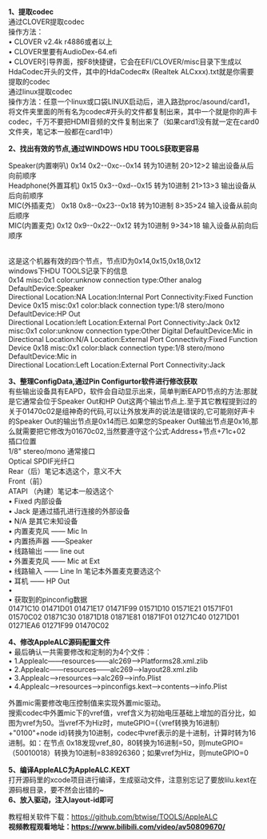 <b>1、提取codec</b></br>
通过CLOVER提取codec</br>
操作方法：</br>
•    CLOVER v2.4k r4886或者以上</br>
•    CLOVER里要有AudioDex-64.efi</br>
•    CLOVER引导界面，按F8快捷键，它会在EFI/CLOVER/misc目录下生成以HdaCodec开头的文件，其中的HdaCodec#x (Realtek ALCxxx).txt就是你需要提取的codec</br>
通过linux提取codec</br>
操作方法：任意一个linux或口袋LINUX启动后，进入路劲proc/asound/card1，将文件夹里面的所有名为codec#开头的文件都复制出来，其中一个就是你的声卡codec，千万不要把HDMI音频的文件复制出来了（如果card1没有就一定在card0文件夹，笔记本一般都在card1中）</br>

<b>2、找出有效的节点,通过WINDOWS HDU TOOLS获取更容易</b></br>

Speaker(内置喇叭)                0x14   0x2--0xc--0x14      转为10进制  20>12>2 输出设备从后向前顺序 </br> 
Headphone(外置耳机)            0x15   0x3--0xd--0x15     转为10进制  21>13>3  输出设备从后向前顺序</br>
MIC(外插麦克）                    0x18   0x8--0x23--0x18   转为10进制   8>35>24  输入设备从前向后顺序</br>
MIC(内置麦克)                      0x12   0x9--0x22--0x12    转为10进制  9>34>18   输入设备从前向后顺序</br></br>

这是这个机器有效的四个节点，节点ID为0x14,0x15,0x18,0x12</br>
windows下HDU TOOLS记录下的信息</br>
0x14  misc:0x1  color:unknow   connection type:Other analog  DefaultDevice:Speaker</br>
Directional Location:NA   Location:Internal Port Connectivity:Fixed Function Device
0x15   misc:0x1  color:black   connection type:1/8 stero/mono  DefaultDevice:HP Out</br>
Directional Location:left   Location:External Port Connectivity:Jack
0x12   misc:0x1  color:unknow  connection type:Other Digital  DefaultDevice:Mic in</br>
Directional Location:N/A  Location:External Port Connectivity:Fixed Function Device
0x18  misc:0x1  color:black  connection type:1/8 stero/mono  DefaultDevice:Mic in</br>
Directional Location:Left  Location:External Port Connectivity:Jack</br>

<b>3、整理ConfigData,通过Pin Configurtor软件进行修改获取</b></br>
有些输出设备具有EAPD，软件会自动显示出来，简单判断EAPD节点的方法:那就是它通常会位于Speaker Out和HP Out这两个输出节点上.至于其它教程提到过的关于01470c02是组神奇的代码,可以让外放发声的说法是错误的,它可能刚好声卡的Speaker Out的输出节点是0x14而已.如果您的Speaker Out输出节点是0x16,那么就需要把它修改为01670c02,当然要遵守这个公式:Address+节点+71c+02</br>
插口位置</br>
1/8" stereo/mono 通常接口</br>
Optical SPDIF光纤口 </br> 
Rear（后）笔记本选这个，意义不大</br>
Front（前）</br>
ATAPI （內建）笔记本一般选这个</br>
•    Fixed 内部设备</br>
•    Jack  是通过插孔进行连接的外部设备</br>
•    N/A   是其它未知设备</br>
•    内置麦克风 —— Mic In</br>
•    内置扬声器 ——Speaker</br>
•    线路输出 —— line out</br>
•    外置麦克风 —— Mic at Ext</br>
•    线路输入 —— Line In 笔记本外置麦克要选这个</br>
•    耳机 —— HP Out</br>
•    
•    获取到的pinconfig数据</br>
01471C10 01471D01 01471E17 01471F99 01571D10 01571E21 01571F01 01570C02 01871C30 01871D18 01871E81 01871F01 01271C40 01271D01 01271EA6 01271F99 01470C02</br>
   
<b>4、修改AppleALC源码配置文件</b></br>
•    最后确认一共需要修改和定制的为4个文件：</br>
•    1.Applealc——resources——alc269—>Platforms28.xml.zlib</br>
•    2.Applealc——resources——alc269—>layout28.xml.zlib</br>
•    3.Applealc—>resources—>alc269—>info.Plist</br>
•    4.Applealc—>resources—>pinconfigs.kext—>contents—>info.Plist</br>
 
外置mic需要修改电压控制值来实现外置mic驱动。</br>
搜索codec中外置mic下的vref值，vref含义为初始电压基础上增加的百分比，如图为vref为50。当vref不为Hiz时，muteGPIO={（vref转换为16进制）+"0100"+node id}转换为10进制，codec中vref表示的是十进制，计算时转为16进制。如：在节点 0x18发现vref_80，80转换为16进制=50，则muteGPIO=（50010018）转换为10进制=838926360；如果vref为Hiz，则muteGPIO=0</br>

<b>5、编译AppleALC为AppleALC.KEXT</b></br>
打开源码里的xcode项目进行编译，生成驱动文件，注意别忘记了要放lilu.kext在源码根目录，要不然会出错的~</br>
<b>6、放入驱动，注入layout-id即可</b></br>

教程相关软件下载：https://github.com/btwise/TOOLS/AppleALC</br>
<b>视频教程观看地址：https://www.bilibili.com/video/av50809670/</b>
